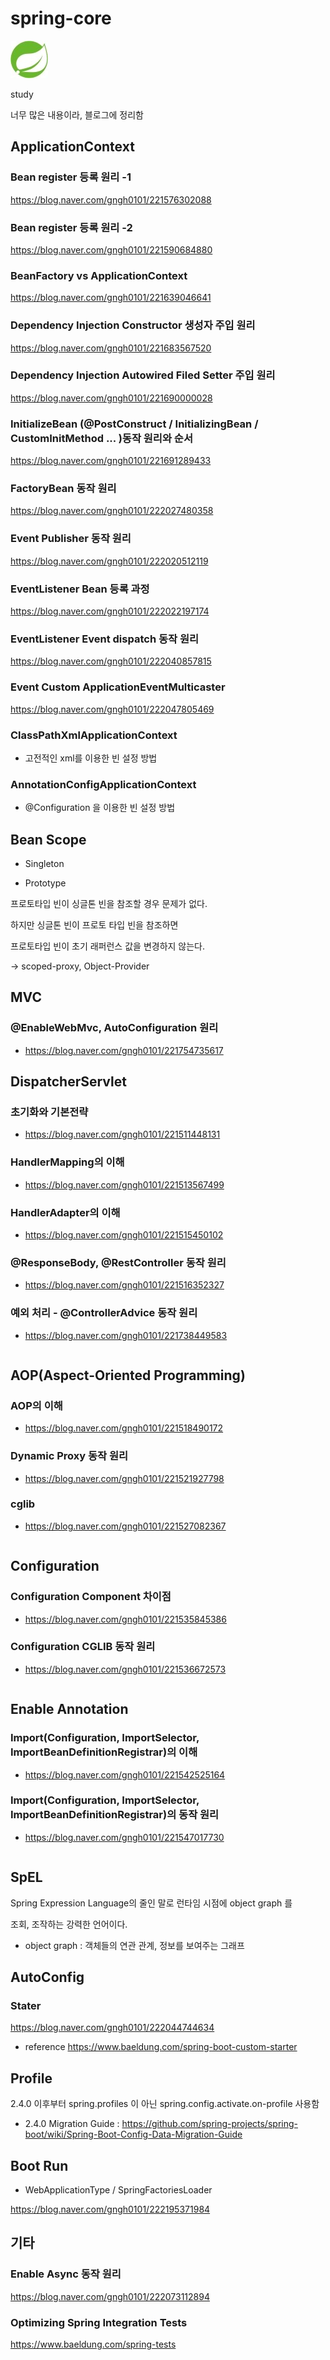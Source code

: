 # spring-core

![logo](/doc/img/logo.jpg)

study

너무 많은 내용이라, 블로그에 정리함


## ApplicationContext

### Bean register 등록 원리 -1
https://blog.naver.com/gngh0101/221576302088

### Bean register 등록 원리 -2
https://blog.naver.com/gngh0101/221590684880

### BeanFactory vs ApplicationContext 
https://blog.naver.com/gngh0101/221639046641

### Dependency Injection Constructor 생성자 주입 원리
https://blog.naver.com/gngh0101/221683567520

### Dependency Injection Autowired Filed Setter 주입 원리
https://blog.naver.com/gngh0101/221690000028

### InitializeBean (@PostConstruct / InitializingBean / CustomInitMethod ... )동작 원리와 순서 
https://blog.naver.com/gngh0101/221691289433

### FactoryBean 동작 원리

https://blog.naver.com/gngh0101/222027480358

### Event Publisher 동작 원리 
https://blog.naver.com/gngh0101/222020512119

### EventListener Bean 등록 과정
https://blog.naver.com/gngh0101/222022197174

### EventListener Event dispatch 동작 원리 

https://blog.naver.com/gngh0101/222040857815

### Event Custom ApplicationEventMulticaster

https://blog.naver.com/gngh0101/222047805469

### ClassPathXmlApplicationContext

- 고전적인 xml를 이용한 빈 설정 방법

### AnnotationConfigApplicationContext

- @Configuration 을 이용한 빈 설정 방법


## Bean Scope

- Singleton

- Prototype

프로토타입 빈이 싱글톤 빈을 참조할 경우 문제가 없다.

하지만 싱글톤 빈이 프로토 타입 빈을 참조하면 

프로토타입 빈이 초기 래퍼런스 값을 변경하지 않는다. 

-> scoped-proxy, Object-Provider


## MVC

### @EnableWebMvc, AutoConfiguration 원리

- https://blog.naver.com/gngh0101/221754735617

## DispatcherServlet

### 초기화와 기본전략
- https://blog.naver.com/gngh0101/221511448131

### HandlerMapping의 이해
- https://blog.naver.com/gngh0101/221513567499

### HandlerAdapter의 이해 
- https://blog.naver.com/gngh0101/221515450102

### @ResponseBody, @RestController 동작 원리
- https://blog.naver.com/gngh0101/221516352327

### 예외 처리 - @ControllerAdvice  동작 원리

- https://blog.naver.com/gngh0101/221738449583

```
```

## AOP(Aspect-Oriented Programming)

### AOP의 이해
- https://blog.naver.com/gngh0101/221518490172

### Dynamic Proxy 동작 원리
- https://blog.naver.com/gngh0101/221521927798

### cglib
- https://blog.naver.com/gngh0101/221527082367

```
```
## Configuration 

### Configuration Component 차이점 
- https://blog.naver.com/gngh0101/221535845386

### Configuration CGLIB 동작 원리
- https://blog.naver.com/gngh0101/221536672573

```
```
## Enable Annotation

### Import(Configuration, ImportSelector, ImportBeanDefinitionRegistrar)의 이해

- https://blog.naver.com/gngh0101/221542525164

### Import(Configuration, ImportSelector, ImportBeanDefinitionRegistrar)의 동작 원리

- https://blog.naver.com/gngh0101/221547017730


```
```

## SpEL 
Spring Expression Language의 줄인 말로 런타임 시점에 object graph 를

조회, 조작하는 강력한 언어이다. 

- object graph : 객체들의 연관 관계, 정보를 보여주는 그래프


## AutoConfig

### Stater 
https://blog.naver.com/gngh0101/222044744634

- reference 
https://www.baeldung.com/spring-boot-custom-starter


## Profile 

2.4.0 이후부터 spring.profiles 이 아닌 spring.config.activate.on-profile 사용함 

- 2.4.0 Migration Guide : https://github.com/spring-projects/spring-boot/wiki/Spring-Boot-Config-Data-Migration-Guide


## Boot Run

- WebApplicationType / SpringFactoriesLoader

https://blog.naver.com/gngh0101/222195371984

## 기타 


### Enable Async 동작 원리 
https://blog.naver.com/gngh0101/222073112894

### Optimizing Spring Integration Tests

https://www.baeldung.com/spring-tests


